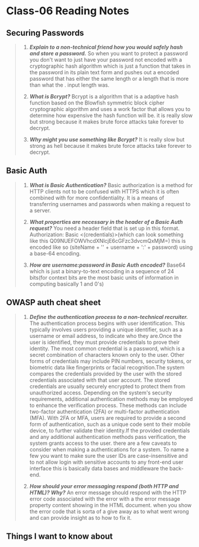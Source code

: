 # Class-06 Reading Notes

## Securing Passwords

> 1. ***Explain to a non-technical friend how you would safely hash and store a password.***
>  So when you want to protect a password you don't want to just have your password not encoded with a cryptographic hash algorithm which is just a function
> that takes in the password in its plain text form and pushes out a encoded password that has either the same length or a length that is more than what the .
> input length was.
>
> 2. ***What is Bcrypt?***
> Bcrypt is a algorithm that is a adaptive hash function based on the Blowfish symmetric block cipher cryptographic algorithm and uses a work factor that
> allows you to determine how expensive the hash function will be. it is really slow but strong because it makes brute force attacks take forever to decrypt.
>
> 3. ***Why might you use something like Bcrypt?***
> It is really slow but strong as hell because it makes brute force attacks take forever to decrypt.
>
>

## Basic Auth

> 1. ***What is Basic Authentication?***
> Basic authorization is a method for HTTP clients not to be confused with HTTPS which it is often combined with for more confidentiality. It is a means of
> transferring usernames and passwords when making a request to a server.
>
> 2. ***What properties are necessary in the header of a Basic Auth request?***
> You need a header field that is set up in this format.
> Authorization: Basic <(credentials)>(which can look something like this Q09NUEFOWVhcdXNlcjE6cGFzc3dvcmQxMjM=) this is encoded like so (siteName + '\' +
> username + ':' + password) using a base-64 encoding.
>
> 3. ***How are username:password in Basic Auth encoded?***
> Base64 which is just a binary-to-text encoding in a sequence of 24 bits(for context bits are the most basic units of information in computing basically 1 and
> 0's)
>

## OWASP auth cheat sheet

> 1. ***Define the authentication process to a non-technical recruiter.***
> The authentication process begins with user identification. This typically involves users providing a unique identifier, such as a username or email address,
> to indicate who they are.Once the user is identified, they must provide credentials to prove their identity. The most common credential is a password, which
> is a secret combination of characters known only to the user. Other forms of credentials may include PIN numbers, security tokens, or biometric data like
> fingerprints or facial recognition.The system compares the credentials provided by the user with the stored credentials associated with that user account.
> The stored credentials are usually securely encrypted to protect them from unauthorized access. Depending on the system's security requirements, additional
> authentication methods may be employed to enhance the verification process. These methods can include two-factor authentication (2FA) or multi-factor
> authentication (MFA). With 2FA or MFA, users are required to provide a second form of authentication, such as a unique code sent to their mobile device, to
> further validate their identity.If the provided credentials and any additional authentication methods pass verification, the system grants access to the user.
> there are a few caveats to consider when making a authentications for a system. To name a few you want to make sure the user IDs are case-insensitive and
> to not allow login with sensitive accounts to any front-end user interface this is basically data bases and middleware the back-end.
>
> 2. ***How should your error messaging respond (both HTTP and HTML)? Why?***
> An error message should respond with the HTTP error code associated with the error with a the error message property content showing in the HTML document.
> when you show the error code that is sorta of a give away as to what went wrong and can provide insight as to how to fix it.

## Things I want to know about
